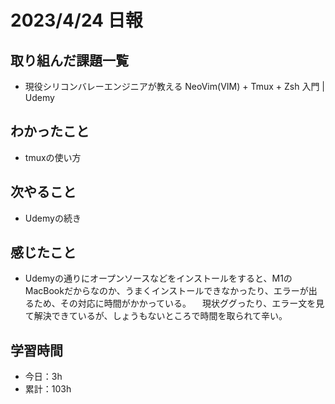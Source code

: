 # 2023/4/24 日報
## 取り組んだ課題一覧
- 現役シリコンバレーエンジニアが教える NeoVim(VIM) + Tmux + Zsh 入門 | Udemy

## わかったこと
- tmuxの使い方

## 次やること
- Udemyの続き

## 感じたこと
- Udemyの通りにオープンソースなどをインストールをすると、M1のMacBookだからなのか、うまくインストールできなかったり、エラーが出るため、その対応に時間がかかっている。
　現状ググったり、エラー文を見て解決できているが、しょうもないところで時間を取られて辛い。

## 学習時間
- 今日：3h
- 累計：103h
